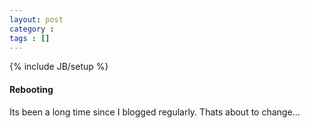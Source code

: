 ```yaml
---
layout: post
category :
tags : []
---
```

{% include JB/setup %}

#### Rebooting ####

Its been a long time since I blogged regularly. Thats about to change...


